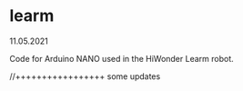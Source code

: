 # learm
11.05.2021

Code for Arduino NANO used in the HiWonder Learm robot.

//+++++++++++++++++
some updates

